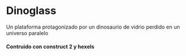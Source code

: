 # Dinoglass
Un plataforma protagonizado por un dinosaurio de vidrio perdido en un universo paralelo
#### Contruido con construct 2 y hexels